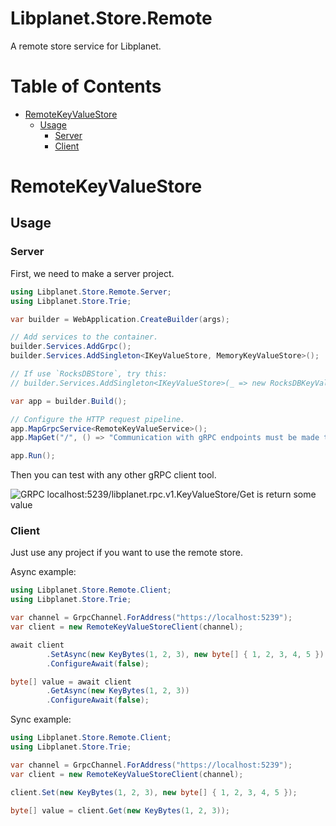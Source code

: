 Libplanet.Store.Remote
======================
A remote store service for Libplanet.

# Table of Contents
- [RemoteKeyValueStore](#remotekeyvaluestore)
    * [Usage](#usage)
        + [Server](#server)
        + [Client](#client)

# RemoteKeyValueStore
## Usage
### Server
First, we need to make a server project.

```csharp
using Libplanet.Store.Remote.Server;
using Libplanet.Store.Trie;

var builder = WebApplication.CreateBuilder(args);

// Add services to the container.
builder.Services.AddGrpc();
builder.Services.AddSingleton<IKeyValueStore, MemoryKeyValueStore>();

// If use `RocksDBStore`, try this:
// builder.Services.AddSingleton<IKeyValueStore>(_ => new RocksDBKeyValueStore("path/to/rocksdb"));

var app = builder.Build();

// Configure the HTTP request pipeline.
app.MapGrpcService<RemoteKeyValueService>();
app.MapGet("/", () => "Communication with gRPC endpoints must be made through a gRPC client. To learn how to create a client, visit: https://go.microsoft.com/fwlink/?linkid=2086909");

app.Run();
```

Then you can test with any other gRPC client tool.

![GRPC localhost:5239/libplanet.rpc.v1.KeyValueStore/Get is return some value](https://github.com/planetarium/libplanet/assets/16367497/e2692856-6971-41f0-a5a3-5536cc7cc64b)

### Client
Just use any project if you want to use the remote store.

Async example:
```csharp
using Libplanet.Store.Remote.Client;
using Libplanet.Store.Trie;

var channel = GrpcChannel.ForAddress("https://localhost:5239");
var client = new RemoteKeyValueStoreClient(channel);

await client
        .SetAsync(new KeyBytes(1, 2, 3), new byte[] { 1, 2, 3, 4, 5 })
        .ConfigureAwait(false);

byte[] value = await client
        .GetAsync(new KeyBytes(1, 2, 3))
        .ConfigureAwait(false);
```

Sync example:
```csharp
using Libplanet.Store.Remote.Client;
using Libplanet.Store.Trie;

var channel = GrpcChannel.ForAddress("https://localhost:5239");
var client = new RemoteKeyValueStoreClient(channel);

client.Set(new KeyBytes(1, 2, 3), new byte[] { 1, 2, 3, 4, 5 });

byte[] value = client.Get(new KeyBytes(1, 2, 3));
```
